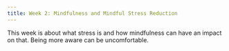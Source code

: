 ```yaml
---
title: Week 2: Mindfulness and Mindful Stress Reduction
---
```


This week is about what stress is and how mindfulness can have an impact on that.
Being more aware can be uncomfortable.


